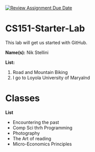 [![Review Assignment Due Date](https://classroom.github.com/assets/deadline-readme-button-22041afd0340ce965d47ae6ef1cefeee28c7c493a6346c4f15d667ab976d596c.svg)](https://classroom.github.com/a/SaEpsRqx)
# CS151-Starter-Lab

This lab will get us started with GitHub.


**Name(s):** Nik Stellini

**List:** 

1. Road and Mountain Biking
2. I go to Loyola University of Maryalnd

# Classes 

**List**

- Encountering the past 
- Comp Sci thrh Programming
- Photography
- The Art of reading 
- Micro-Economics Principles 